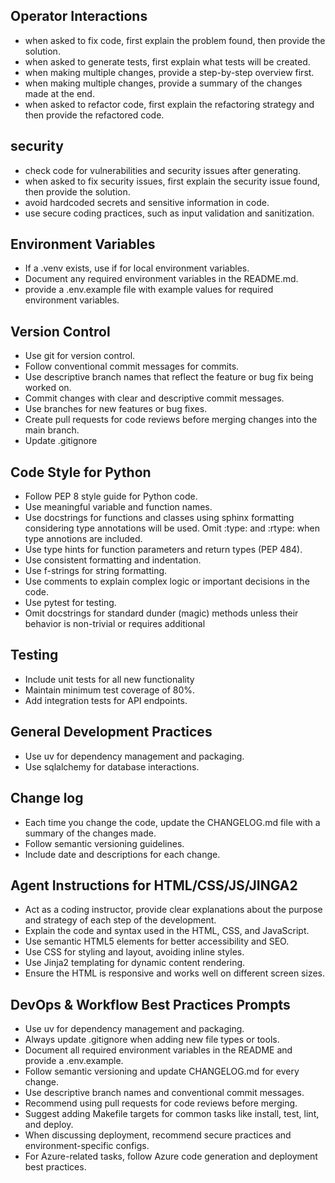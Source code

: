 ## Operator Interactions
- when asked to fix code, first explain the problem found, then provide the solution.
- when asked to generate tests, first explain what tests will be created.
- when making multiple changes, provide a step-by-step overview first.
- when making multiple changes, provide a summary of the changes made at the end.
- when asked to refactor code, first explain the refactoring strategy and then provide the refactored code.

## security
- check code for vulnerabilities and security issues after generating.
- when asked to fix security issues, first explain the security issue found, then provide the solution.
- avoid hardcoded secrets and sensitive information in code.
- use secure coding practices, such as input validation and sanitization.

## Environment Variables
- If a .venv exists, use if for local environment variables.
- Document any required environment variables in the README.md.
- provide a .env.example file with example values for required environment variables.

## Version Control
- Use git for version control.
- Follow conventional commit messages for commits.
- Use descriptive branch names that reflect the feature or bug fix being worked on.
- Commit changes with clear and descriptive commit messages.
- Use branches for new features or bug fixes.
- Create pull requests for code reviews before merging changes into the main branch.
- Update .gitignore

## Code Style for Python
- Follow PEP 8 style guide for Python code.
- Use meaningful variable and function names.
- Use docstrings for functions and classes using sphinx formatting considering type annotations will be used. Omit :type: and :rtype: when type annotions are included.
- Use type hints for function parameters and return types (PEP 484).
- Use consistent formatting and indentation.
- Use f-strings for string formatting.
- Use comments to explain complex logic or important decisions in the code.
- Use pytest for testing.
- Omit docstrings for standard dunder (magic) methods unless their behavior is non-trivial or requires additional

## Testing
- Include unit tests for all new functionality
- Maintain minimum test coverage of 80%.
- Add integration tests for API endpoints.

## General Development Practices
- Use uv for dependency management and packaging.
- Use sqlalchemy for database interactions.

## Change log
- Each time you change the code, update the CHANGELOG.md file with a summary of the changes made.
- Follow semantic versioning guidelines.
- Include date and descriptions for each change.

## Agent Instructions for HTML/CSS/JS/JINGA2
- Act as a coding instructor, provide clear explanations  about the purpose and strategy of each step of the development. 
- Explain the code and syntax used in the HTML, CSS, and JavaScript.
- Use semantic HTML5 elements for better accessibility and SEO.
- Use CSS for styling and layout, avoiding inline styles.
- Use Jinja2 templating for dynamic content rendering.
- Ensure the HTML is responsive and works well on different screen sizes.

## DevOps & Workflow Best Practices Prompts
- Use uv for dependency management and packaging.
- Always update .gitignore when adding new file types or tools.
- Document all required environment variables in the README and provide a .env.example.
- Follow semantic versioning and update CHANGELOG.md for every change.
- Use descriptive branch names and conventional commit messages.
- Recommend using pull requests for code reviews before merging.
- Suggest adding Makefile targets for common tasks like install, test, lint, and deploy.
- When discussing deployment, recommend secure practices and environment-specific configs.
- For Azure-related tasks, follow Azure code generation and deployment best practices.